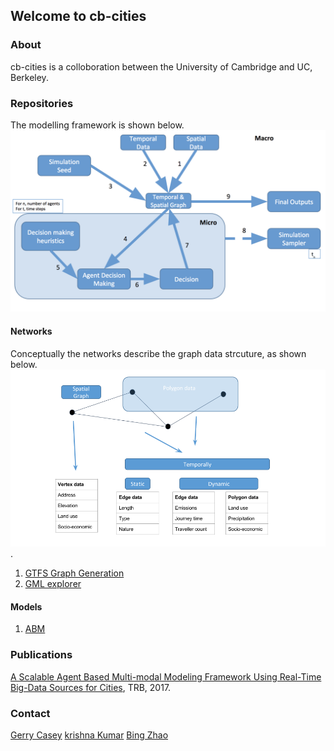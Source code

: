 ## Welcome to cb-cities

### About

cb-cities is a colloboration between the University of Cambridge and UC, Berkeley.

### Repositories

The modelling framework is shown below. ![Figure 1](Picture1.png)

#### Networks

Conceptually the networks describe the graph data strcuture, as shown below. ![Figure 1](Picture2.png).

1. [GTFS Graph Generation](https://github.com/cb-cities/gtfs_graph)
2. [GML explorer](https://github.com/cb-cities/gml-explorer)

#### Models

1. [ABM]()

### Publications

[A Scalable Agent Based Multi-modal Modeling Framework Using Real-Time Big-Data Sources for Cities](https://trid.trb.org/view/1439361), TRB, 2017.

### Contact

[Gerry Casey](mailto:gerard.casey@arup.com)
[krishna Kumar](mailto:kks32@cam.ac.uk)
[Bing Zhao](mailto:bz247@cam.ac.uk)


